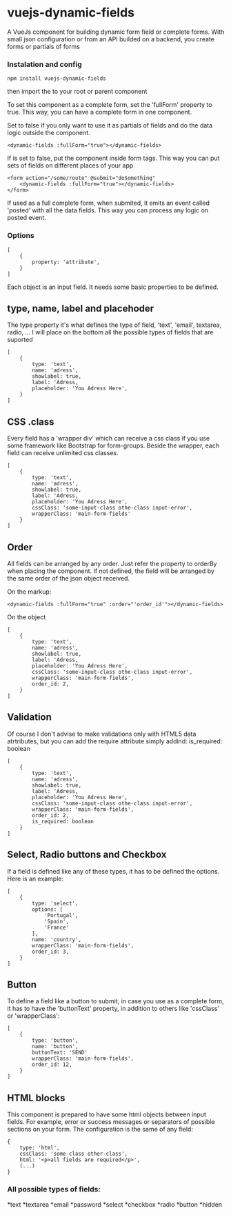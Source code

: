 # vuejs-dynamic-fields

A VueJs component for building dynamic form field or complete forms. With small json configuration or from an API builded on a backend, you create forms or partials of forms

### Instalation and config
```
npm install vuejs-dynamic-fields
```
then import the to your root or parent component

To set this component as a complete form, set the 'fullForm' property to true. This way, you can have a complete form in one component.

Set to false if you only want to use it as partials of fields and do the data logic outside the component.

```
<dynamic-fields :fullForm="true"></dynamic-fields>
```

If is set to false, put the component inside form tags. This way you can put sets of fields on different places of your app
```
<form action="/some/route" @submit="doSomething"
    <dynamic-fields :fullForm="true"></dynamic-fields>
</form>
```

If used as a full complete form, when submited, it emits an event called 'posted' with all the data fields. This way you can process any logic on posted event.


### Options

```
[
    {
        property: 'attribute',
    }
]
```

Each object is an input field. It needs some basic properties to be defined.

## type, name, label and placehoder
The type property it's what defines the type of field, 'text', 'email', textarea, radio, ...
I will place on the bottom all the possible types of fields that are suported

```
[
    {
        type: 'text',
        name: 'adress',
        showlabel: true,
        label: 'Adress,
        placeholder: 'You Adress Here',
    }
]
```
## CSS .class
Every field has a 'wrapper div' which can receive a css class if you use some framework like Bootstrap for form-groups. Beside the wrapper, each field can receive unlimited css classes.

```
[
    {
        type: 'text',
        name: 'adress',
        showlabel: true,
        label: 'Adress,
        placeholder: 'You Adress Here',
        cssClass: 'some-input-class othe-class input-error',
        wrapperClass: 'main-form-fields'
    }
]
```


## Order

All fields can be arranged by any order. Just refer the property to orderBy when placing the component. If not defined, the field will be arranged by the same order of the json object received.

On the markup:
```
<dynamic-fields :fullForm="true" :order="'order_id'"></dynamic-fields>
```

On the object
```
[
    {
        type: 'text',
        name: 'adress',
        showlabel: true,
        label: 'Adress,
        placeholder: 'You Adress Here',
        cssClass: 'some-input-class othe-class input-error',
        wrapperClass: 'main-form-fields',
        order_id: 2,
    }
]
```
## Validation

Of course I don't advise to make validations only with HTML5 data atrtributes, but you can add the require attribute simply addind: is_required: boolean

```
[
    {
        type: 'text',
        name: 'adress',
        showlabel: true,
        label: 'Adress,
        placeholder: 'You Adress Here',
        cssClass: 'some-input-class othe-class input-error',
        wrapperClass: 'main-form-fields',
        order_id: 2,
        is_required: boolean
    }
]
```

## Select, Radio buttons and Checkbox

If a field is defined like any of these types, it has to be defined the options. Here is an example:

```
[
    {
        type: 'select',
        options: [
            'Portugal',
            'Spain',
            'France'
        ],
        name: 'country',
        wrapperClass: 'main-form-fields',
        order_id: 3,
    }
]
```
## Button

To define a field like a button to submit, in case you use as a complete form, it has to have the 'buttonText' property, in addition to others like 'cssClass' or 'wrapperClass':

```
[
    {
        type: 'button',
        name: 'button',
        buttonText: 'SEND'
        wrapperClass: 'main-form-fields',
        order_id: 12,
    }
]
```

## HTML blocks

This component is prepared to have some html objects between input fields. For example, error or success messages or separators of possible sections on your form.
The configuration is the same of any field:

```
{
    type: 'html',
    cssClass: 'some-class other-class',
    html: '<p>all fields are required</p>',
    (...)
}
```
### All possible types of fields:
*text
*textarea
*email
*password
*select
*checkbox
*radio
*button
*hidden
